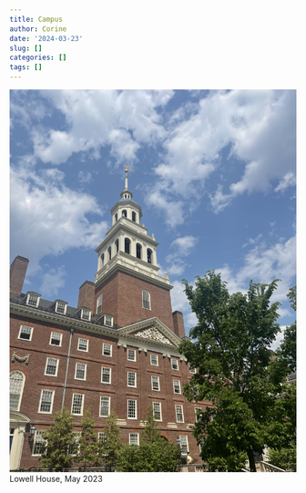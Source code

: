 ```yaml
---
title: Campus
author: Corine
date: '2024-03-23'
slug: []
categories: []
tags: []
---
```


![Lowell](Lowell.jpg)
Lowell House, May 2023
